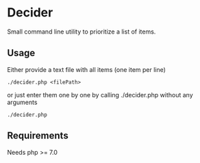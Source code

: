 # Decider

Small command line utility to prioritize a list of items.
 
## Usage
 
Either provide a text file with all items (one item per line)
 
    ./decider.php <filePath>

or just enter them one by one by calling ./decider.php without any arguments
 
    ./decider.php

## Requirements

Needs php >= 7.0
